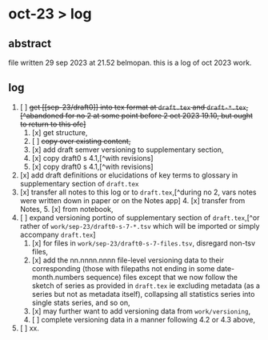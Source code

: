 # oct-23 > log

## abstract

file written 29 sep 2023 at 21.52 belmopan. this is a log of oct 2023 work.

## log

1. [ ] ~~get [[sep-23/draft0]] into tex format at `draft.tex` and `draft-*.tex`,[^abandoned for no 2 at some point before 2 oct 2023 19.10, but ought to return to this ofc]~~
    1. [x] get structure,
    2. [ ] ~~copy over existing content,~~
    3. [x] add draft semver versioning to supplementary section,
    4. [x] copy draft0 s 4.1,[^with revisions]
    5. [x] copy draft0 s 4.1,[^with revisions]
2. [x] add draft definitions or elucidations of key terms to glossary in supplementary section of `draft.tex`
3. [x] transfer all notes to this log or to `draft.tex`,[^during no 2, vars notes were written down in paper or on the Notes app]
    4. [x] transfer from Notes,
    5. [x] from notebook,
4. [ ] expand versioning portino of supplementary section of `draft.tex`,[^or rather of `work/sep-23/draft0-s-7-*.tsv` which will be imported or simply accompany `draft.tex`]
    1. [x] for files in `work/sep-23/draft0-s-7-files.tsv`, disregard non-tsv files,
    2. [x] add the nn.nnnn.nnnn file-level versioning data to their corresponding (those with filepaths not ending in some date-month.numbers sequence) files except that we now follow the sketch of series as provided in `draft.tex` ie excluding metadata (as a series but not as metadata itself), collapsing all statistics series into single stats series, and so on,
    3. [x] may further want to add versioning data from `work/versioning`,
    4. [ ] complete versioning data in a manner following 4.2 or 4.3 above,
5. [ ] xx.
